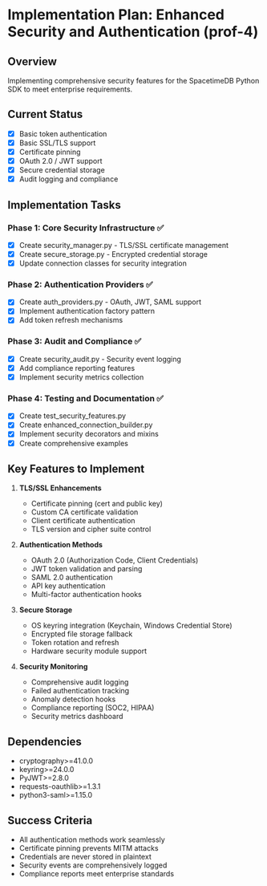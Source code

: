# Implementation Plan: Enhanced Security and Authentication (prof-4)

## Overview
Implementing comprehensive security features for the SpacetimeDB Python SDK to meet enterprise requirements.

## Current Status
- [x] Basic token authentication
- [x] Basic SSL/TLS support
- [x] Certificate pinning
- [x] OAuth 2.0 / JWT support
- [x] Secure credential storage
- [x] Audit logging and compliance

## Implementation Tasks

### Phase 1: Core Security Infrastructure ✅
- [x] Create security_manager.py - TLS/SSL certificate management
- [x] Create secure_storage.py - Encrypted credential storage
- [x] Update connection classes for security integration

### Phase 2: Authentication Providers ✅
- [x] Create auth_providers.py - OAuth, JWT, SAML support
- [x] Implement authentication factory pattern
- [x] Add token refresh mechanisms

### Phase 3: Audit and Compliance ✅
- [x] Create security_audit.py - Security event logging
- [x] Add compliance reporting features
- [x] Implement security metrics collection

### Phase 4: Testing and Documentation ✅
- [x] Create test_security_features.py
- [x] Create enhanced_connection_builder.py
- [x] Implement security decorators and mixins
- [x] Create comprehensive examples

## Key Features to Implement

1. **TLS/SSL Enhancements**
   - Certificate pinning (cert and public key)
   - Custom CA certificate validation
   - Client certificate authentication
   - TLS version and cipher suite control

2. **Authentication Methods**
   - OAuth 2.0 (Authorization Code, Client Credentials)
   - JWT token validation and parsing
   - SAML 2.0 authentication
   - API key authentication
   - Multi-factor authentication hooks

3. **Secure Storage**
   - OS keyring integration (Keychain, Windows Credential Store)
   - Encrypted file storage fallback
   - Token rotation and refresh
   - Hardware security module support

4. **Security Monitoring**
   - Comprehensive audit logging
   - Failed authentication tracking
   - Anomaly detection hooks
   - Compliance reporting (SOC2, HIPAA)
   - Security metrics dashboard

## Dependencies
- cryptography>=41.0.0
- keyring>=24.0.0
- PyJWT>=2.8.0
- requests-oauthlib>=1.3.1
- python3-saml>=1.15.0

## Success Criteria
- All authentication methods work seamlessly
- Certificate pinning prevents MITM attacks
- Credentials are never stored in plaintext
- Security events are comprehensively logged
- Compliance reports meet enterprise standards
